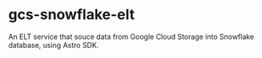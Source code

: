 # gcs-snowflake-elt
An ELT service that souce data from Google Cloud Storage into Snowflake database, using Astro SDK.
